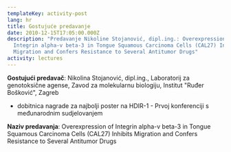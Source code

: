 ```yaml
---
templateKey: activity-post
lang: hr
title: Gostujuće predavanje
date: 2010-12-15T17:05:00.000Z
description: "Predavanje Nikoline Stojanović, dipl.ing.: Overexpression of
  Integrin alpha-v beta-3 in Tongue Squamous Carcinoma Cells (CAL27) Inhibits
  Migration and Confers Resistance to Several Antitumor Drugs"
activity: lectures
---
```

**Gostujući predavač**: Nikolina Stojanović, dipl.ing., Laboratorij za genotoksične agense, Zavod za molekularnu biologiju, Institut "Ruđer Bošković", Zagreb

* dobitnica nagrade za najbolji poster na HDIR-1 - Prvoj konferenciji s međunarodnim sudjelovanjem

**Naziv predavanja**: Overexpression of Integrin alpha-v beta-3 in Tongue Squamous Carcinoma Cells (CAL27) Inhibits Migration and Confers Resistance to Several Antitumor Drugs